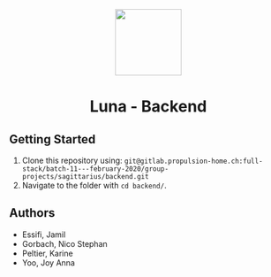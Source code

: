 <div align='center'>
<img height="120" src=".logo/logo.jpg" style="align:center">
<h1>Luna - Backend</h1>
</div>

## Getting Started

1) Clone this repository using:
`git@gitlab.propulsion-home.ch:full-stack/batch-11---february-2020/group-projects/sagittarius/backend.git` 
2) Navigate to the folder with `cd backend/`.

## Authors

- Essifi, Jamil
- Gorbach, Nico Stephan
- Peltier, Karine
- Yoo, Joy Anna
